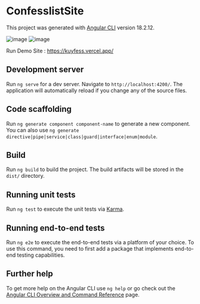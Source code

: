 # ConfesslistSite

This project was generated with [Angular CLI](https://github.com/angular/angular-cli) version 18.2.12.

![image](https://github.com/user-attachments/assets/b014b479-a835-4fc0-bf00-388c6901853c)
![image](https://github.com/user-attachments/assets/90947e91-9808-493b-8b70-d994bf713ce1)


Run Demo Site : https://kuyfess.vercel.app/


## Development server

Run `ng serve` for a dev server. Navigate to `http://localhost:4200/`. The application will automatically reload if you change any of the source files.

## Code scaffolding

Run `ng generate component component-name` to generate a new component. You can also use `ng generate directive|pipe|service|class|guard|interface|enum|module`.

## Build

Run `ng build` to build the project. The build artifacts will be stored in the `dist/` directory.

## Running unit tests

Run `ng test` to execute the unit tests via [Karma](https://karma-runner.github.io).

## Running end-to-end tests

Run `ng e2e` to execute the end-to-end tests via a platform of your choice. To use this command, you need to first add a package that implements end-to-end testing capabilities.

## Further help

To get more help on the Angular CLI use `ng help` or go check out the [Angular CLI Overview and Command Reference](https://angular.dev/tools/cli) page.
